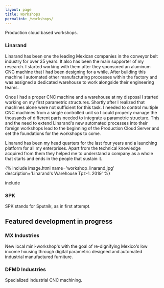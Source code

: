 ```yaml
---
layout: page
title: Workshops
permalink: /workshops/
---
```


Production cloud based workshops.


### Linarand
Linarand has been one the leading Mexican companies in the conveyor belt industry for over 35 years. It also has been the main supporter of my research. I started working with them after they sponsored an aluminum CNC machine that I had been designing for a while. After building this machine I automated other manufacturing processes within the factory and was assigned a dedicated warehouse to work alongside their engineering teams.

Once I had a proper CNC machine and a warehouse at my disposal I started working on my first parametric structures. Shortly after I realized that machines alone were not sufficient for this task. I needed to control multiple CNC machines from a single controlled unit so I could properly manage the thousands of different parts needed to integrate a parametric structure. This and the need to extend Linarand's new automated processes into their foreign workshops lead to the beginning of the Production Cloud Server and set the foundations for the workshops to come.

Linarand has been my head quarters for the last four years and a launching platform for all my enterprises. Apart from the technical knowledge acquired from them they helped me to understand a company as a whole that starts and ends in the people that sustain it.

{% include image.html name='workshop_linarand.jpg' description='Linarand's Warehouse Tpz-1. 2019' %}

include

### SPK
SPK stands for Sputnik, as in first attempt.

## Featured development in progress

### MX Industries
New local mini-workshop's with the goal of re-dignifying Mexico's low income housing through digital parametric designed and automated industrial manufactured furniture.

### DFMD Industries
Specialized industrial CNC machining.
